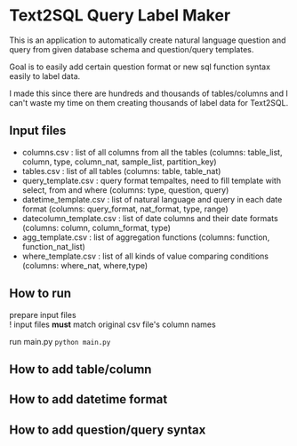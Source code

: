 # Text2SQL Query Label Maker
This is an application to automatically create natural language question and query from given database schema and question/query templates.

Goal is to easily add certain question format or new sql function syntax easily to label data.

I made this since there are hundreds and thousands of tables/columns and I can't waste my time on them creating thousands of label data for Text2SQL.

## Input files

- columns.csv : list of all columns from all the tables (columns: table_list, column, type, column_nat, sample_list, partition_key)
- tables.csv : list of all tables (columns: table, table_nat)
- query_template.csv : query format tempaltes, need to fill template with select, from and where (columns: type, question, query)
- datetime_template.csv : list of natural language and query in each date format (columns: query_format, nat_format, type, range)
- datecolumn_template.csv : list of date columns and their date formats (columns: column, column_format, type)
- agg_template.csv : list of aggregation functions (columns: function, function_nat_list)
- where_template.csv : list of all kinds of value comparing conditions (columns: where_nat, where,type)


## How to run
prepare input files  <br>
! input files **must** match original csv file's column names


run main.py
```python main.py```

## How to add table/column



## How to add datetime format


## How to add question/query syntax

